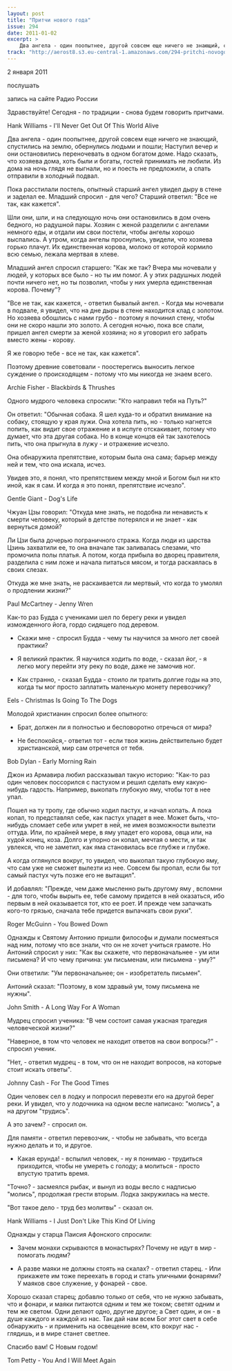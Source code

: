 ```yaml
---
layout: post
title: "Притчи нового года"
issue: 294
date: 2011-01-02
excerpt: >
    Два ангела - один поопытнее, другой совсем еще ничего не знающий, спустились на землю, обернулись людьми и пошли; Наступил вечер и они остановились переночевать в одном богатом доме. Надо сказать, что хозяева дома, хоть были и богаты, гостей принимать не любили. Из дома на ночь глядя не выгнали, но и поесть не предложили, а спать отправили в холодный подвал.
track: "http://aerost8.s3.eu-central-1.amazonaws.com/294-pritchi-novogo-goda.mp3"
---
```


2 января 2011

послушать

запись на сайте Радио России

Здравствуйте! Сегодня - по традиции - снова будем говорить притчами.

Hank Williams - I'll Never Get Out Of This World Alive

Два ангела - один поопытнее, другой совсем еще ничего не знающий, спустились на землю, обернулись людьми и пошли; Наступил вечер и они остановились переночевать в одном богатом доме. Надо сказать, что хозяева дома, хоть были и богаты, гостей принимать не любили. Из дома на ночь глядя не выгнали, но и поесть не предложили, а спать отправили в холодный подвал.

Пока расстилали постель, опытный старший ангел увидел дыру в стене и заделал ее. Младший спросил - для чего? Старший ответил: "Все не так, как кажется".

Шли они, шли, и на следующую ночь они остановились в дом очень бедного, но радушной пары. Хозяин с женой разделили с ангелами немного еды, и отдали им свои постели, чтобы ангелы хорошо выспались. А утром, когда ангелы проснулись, увидели, что хозяева горько плачут. Их единственная корова, молоко от которой кормило всю семью, лежала мертвая в хлеве.

Младший ангел спросил старшего: "Как же так? Вчера мы ночевали у людей, у которых все было - но ты им помог. А у этих радушных людей почти ничего нет, но ты позволил, чтобы у них умерла единственная корова. Почему"?

"Все не так, как кажется, - ответил бывалый ангел. - Когда мы ночевали в подвале, я увидел, что на дне дыры в стене находится клад с золотом. Но хозяева обошлись с нами грубо - поэтому я починил стену, чтобы они не скоро нашли это золото. А сегодня ночью, пока все спали, пришел ангел смерти за женой хозяина; но я уговорил его забрать вместо жены - корову.

Я же говорю тебе - все не так, как кажется".

Поэтому древние советовали - поостерегись выносить легкое суждение о происходящем - потому что мы никогда не знаем всего.

Archie Fisher - Blackbirds & Thrushes

Одного мудрого человека спросили: "Кто направил тебя на Путь?"

Он ответил: "Обычная собака. Я шел куда-то и обратил внимание на собаку, стоящую у края лужи. Она хотела пить, но - только нагнется попить, как видит свое отражение и в испуге отскакивает, потому что думает, что эта другая собака. Но в конце концов ей так захотелось пить, что она прыгнула в лужу - и отражение исчезло.

Она обнаружила препятствие, которым была она сама; барьер между ней и тем, что она искала, исчез.

Увидев это, я понял, что препятствием между мной и Богом был ни кто иной, как я сам. И когда я это понял, препятствие исчезло".

Gentle Giant - Dog's Life

Чжуан Цзы говорил: "Откуда мне знать, не подобна ли ненависть к смерти человеку, который в детстве потерялся и не знает - как вернуться домой?

Ли Цзи была дочерью пограничного стража. Когда люди из царства Цзинь захватили ее, то она вначале так заливалась слезами, что промочила полы платья. А потом, когда прибыла во дворец правителя, разделила с ним ложе и начала питаться мясом, и тогда раскаялась в своих слезах.

Откуда же мне знать, не раскаивается ли мертвый, что когда то умолял о продлении жизни?"

Paul McСartney - Jenny Wren

Как-то раз Будда с учениками шел по берегу реки и увидел изможденного йога, гордо сидящего под деревом.

- Скажи мне - спросил Будда - чему ты научился за много лет своей практики?

- Я великий практик. Я научился ходить по воде, - сказал йог, - я легко могу перейти эту реку по воде, даже не замочив ног.

- Как странно, - сказал Будда - стоило ли тратить долгие годы на это, когда ты мог просто заплатить маленькую монету перевозчику?

Eels - Christmas Is Going To The Dogs

Молодой христианин спросил более опытного:

- Брат, должен ли я полностью и бесповоротно отречься от мира?

- Не беспокойся,- ответил тот - если твоя жизнь действительно будет христианской, мир сам отречется от тебя.

Bob Dylan - Early Morning Rain

Джон из Армавира любил рассказывал такую историю: "Как-то раз один человек поссорился с пастухом и решил сделать ему какую-нибудь гадость. Например, выкопать глубокую яму, чтобы тот в нее упал.

Пошел на ту тропу, где обычно ходил пастух, и начал копать. А пока копал, то представлял себе, как пастух упадет в нее. Может быть, что-нибудь сломает себе или умрет в ней, не имея возможности вылезти оттуда. Или, по крайней мере, в яму упадет его корова, овца или, на худой конец, коза. Долго и упорно он копал, мечтая о мести, и так увлекся, что не заметил, как яма становилась все глубже и глубже.

А когда оглянулся вокруг, то увидел, что выкопал такую глубокую яму, что сам уже не сможет вылезти из нее. Совсем бы пропал, если бы тот самый пастух чуть позже его не вытащил".

И добавлял: "Прежде, чем даже мысленно рыть другому яму , вспомни - для того, чтобы вырыть ее, тебе самому придется в ней оказаться, ибо первым в ней оказывается тот, кто ее роет. И прежде чем запачкать кого-то грязью, сначала тебе придется выпачкать свои руки".

Roger McGuinn - You Bowed Down

Однажды к Святому Антонию пришли философы и думали посмеяться над ним, потому что все знали, что он не хочет учиться грамоте. Но Антоний спросил у них: "Как вы скажете, что первоначальнее - ум или письмена? И что чему причина: ум письменам, или письмена - уму?"

Они ответили: "Ум первоначальнее; он - изобретатель письмен".

Антоний сказал: "Поэтому, в ком здравый ум, тому письмена не нужны".

John Smith - A Long Way For A Woman

Мудрец спросил ученика: "В чем состоит самая ужасная трагедия человеческой жизни?"

"Наверное, в том что человек не находит ответов на свои вопросы?" - спросил ученик.

"Нет, - ответил мудрец - в том, что он не находит вопросов, на которые стоит искать ответы".

Johnny Cash - For The Good Times

Один человек сел в лодку и попросил перевезти его на другой берег реки. И увидел, что у лодочника на одном весле написано: "молись", а на другом "трудись".

А это зачем? - спросил он.

Для памяти - ответил перевозчик, - чтобы не забывать, что всегда нужно делать и то, и другое.

- Какая ерунда! - вспылил человек, - ну я понимаю - трудиться приходится, чтобы не умереть с голоду; а молиться - просто впустую тратить время.

"Точно? - засмеялся рыбак, и вынул из воды весло с надписью "молись", продолжая грести вторым. Лодка закружилась на месте.

"Вот такое дело - труд без молитвы" - сказал он.

Hank Williams - I Just Don't Like This Kind Of Living

Однажды у старца Паисия Афонского спросили:

- Зачем монахи скрываются в монастырях? Почему не идут в мир - помогать людям?

- А разве маяки не должны стоять на скалах? - ответил старец. - Или прикажете им тоже переехать в город и стать уличными фонарями? У маяков свое служение, у фонарей - свое.

Хорошо сказал старец; добавлю только от себя, что не нужно забывать, что и фонари, и маяки питаются одним и тем же током; светят одним и тем же светом. Одни делают одно, другие другое; а Свет один, и он - в душе каждого и каждой из нас. Так дай нам всем Бог этот свет в себе обнаружить - и применить на освещение всем, кто вокруг нас - глядишь, и в мире станет светлее.

Спасибо вам! С Новым годом!

Tom Petty - You And I Will Meet Again
